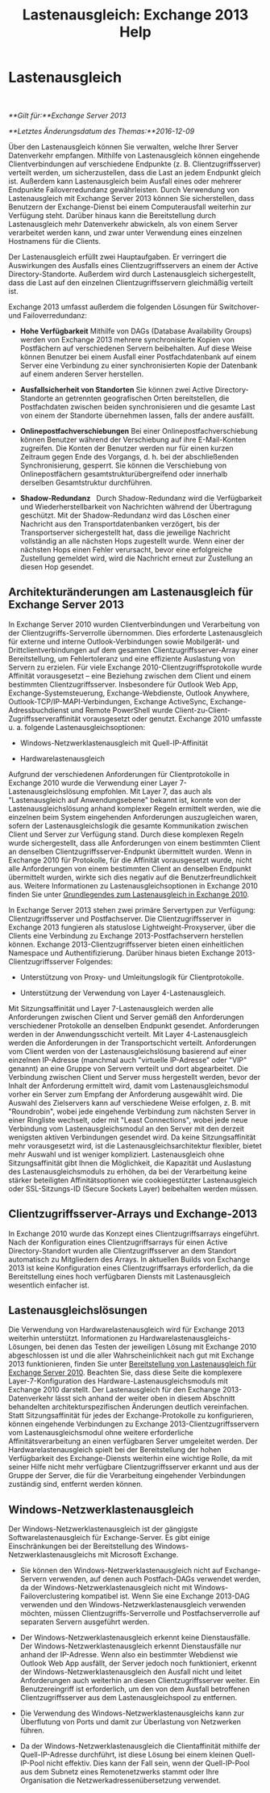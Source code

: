 ﻿---
title: 'Lastenausgleich: Exchange 2013 Help'
TOCTitle: Lastenausgleich
ms:assetid: f572c193-6f3a-400e-9085-a9d3e5e18c59
ms:mtpsurl: https://technet.microsoft.com/de-de/library/JJ898588(v=EXCHG.150)
ms:contentKeyID: 51409369
ms.date: 04/24/2018
mtps_version: v=EXCHG.150
ms.translationtype: HT
---

# Lastenausgleich

 

_**Gilt für:**Exchange Server 2013_

_**Letztes Änderungsdatum des Themas:**2016-12-09_

Über den Lastenausgleich können Sie verwalten, welche Ihrer Server Datenverkehr empfangen. Mithilfe von Lastenausgleich können eingehende Clientverbindungen auf verschiedene Endpunkte (z. B. Clientzugriffsserver) verteilt werden, um sicherzustellen, dass die Last an jedem Endpunkt gleich ist. Außerdem kann Lastenausgleich beim Ausfall eines oder mehrerer Endpunkte Failoverredundanz gewährleisten. Durch Verwendung von Lastenausgleich mit Exchange Server 2013 können Sie sicherstellen, dass Benutzern der Exchange-Dienst bei einem Computerausfall weiterhin zur Verfügung steht. Darüber hinaus kann die Bereitstellung durch Lastenausgleich mehr Datenverkehr abwickeln, als von einem Server verarbeitet werden kann, und zwar unter Verwendung eines einzelnen Hostnamens für die Clients.

Der Lastenausgleich erfüllt zwei Hauptaufgaben. Er verringert die Auswirkungen des Ausfalls eines Clientzugriffsservers an einem der Active Directory-Standorte. Außerdem wird durch Lastenausgleich sichergestellt, dass die Last auf den einzelnen Clientzugriffsservern gleichmäßig verteilt ist.

Exchange 2013 umfasst außerdem die folgenden Lösungen für Switchover- und Failoverredundanz:

  - **Hohe Verfügbarkeit** Mithilfe von DAGs (Database Availability Groups) werden von Exchange 2013 mehrere synchronisierte Kopien von Postfächern auf verschiedenen Servern beibehalten. Auf diese Weise können Benutzer bei einem Ausfall einer Postfachdatenbank auf einem Server eine Verbindung zu einer synchronisierten Kopie der Datenbank auf einem anderen Server herstellen.

  - **Ausfallsicherheit von Standorten** Sie können zwei Active Directory-Standorte an getrennten geografischen Orten bereitstellen, die Postfachdaten zwischen beiden synchronisieren und die gesamte Last von einem der Standorte übernehmen lassen, falls der andere ausfällt.

  - **Onlinepostfachverschiebungen** Bei einer Onlinepostfachverschiebung können Benutzer während der Verschiebung auf ihre E-Mail-Konten zugreifen. Die Konten der Benutzer werden nur für einen kurzen Zeitraum gegen Ende des Vorgangs, d. h. bei der abschließenden Synchronisierung, gesperrt. Sie können die Verschiebung von Onlinepostfächern gesamtstrukturübergreifend oder innerhalb derselben Gesamtstruktur durchführen.

  - **Shadow-Redundanz**   Durch Shadow-Redundanz wird die Verfügbarkeit und Wiederherstellbarkeit von Nachrichten während der Übertragung geschützt. Mit der Shadow-Redundanz wird das Löschen einer Nachricht aus den Transportdatenbanken verzögert, bis der Transportserver sichergestellt hat, dass die jeweilige Nachricht vollständig an alle nächsten Hops zugestellt wurde. Wenn einer der nächsten Hops einen Fehler verursacht, bevor eine erfolgreiche Zustellung gemeldet wird, wird die Nachricht erneut zur Zustellung an diesen Hop gesendet.

## Architekturänderungen am Lastenausgleich für Exchange Server 2013

In Exchange Server 2010 wurden Clientverbindungen und Verarbeitung von der Clientzugriffs-Serverrolle übernommen. Dies erforderte Lastenausgleich für externe und interne Outlook-Verbindungen sowie Mobilgerät- und Drittclientverbindungen auf dem gesamten Clientzugriffsserver-Array einer Bereitstellung, um Fehlertoleranz und eine effiziente Auslastung von Servern zu erzielen. Für viele Exchange 2010-Clientzugriffsprotokolle wurde Affinität vorausgesetzt – eine Beziehung zwischen dem Client und einem bestimmten Clientzugriffsserver. Insbesondere für Outlook Web App, Exchange-Systemsteuerung, Exchange-Webdienste, Outlook Anywhere, Outlook-TCP/IP-MAPI-Verbindungen, Exchange ActiveSync, Exchange-Adressbuchdienst und Remote PowerShell wurde Client-zu-Client-Zugriffsserveraffinität vorausgesetzt oder genutzt. Exchange 2010 umfasste u. a. folgende Lastenausgleichsoptionen:

  - Windows-Netzwerklastenausgleich mit Quell-IP-Affinität

  - Hardwarelastenausgleich

Aufgrund der verschiedenen Anforderungen für Clientprotokolle in Exchange 2010 wurde die Verwendung einer Layer 7-Lastenausgleichslösung empfohlen. Mit Layer 7, das auch als "Lastenausgleich auf Anwendungsebene" bekannt ist, konnte von der Lastenausgleichslösung anhand komplexer Regeln ermittelt werden, wie die einzelnen beim System eingehenden Anforderungen auszugleichen waren, sofern der Lastenausgleichslogik die gesamte Kommunikation zwischen Client und Server zur Verfügung stand. Durch diese komplexen Regeln wurde sichergestellt, dass alle Anforderungen von einem bestimmten Client an denselben Clientzugriffsserver-Endpunkt übermittelt wurden. Wenn in Exchange 2010 für Protokolle, für die Affinität vorausgesetzt wurde, nicht alle Anforderungen von einem bestimmten Client an denselben Endpunkt übermittelt wurden, wirkte sich dies negativ auf die Benutzerfreundlichkeit aus. Weitere Informationen zu Lastenausgleichsoptionen in Exchange 2010 finden Sie unter [Grundlegendes zum Lastenausgleich in Exchange 2010](https://go.microsoft.com/fwlink/p/?linkid=196447).

In Exchange Server 2013 stehen zwei primäre Servertypen zur Verfügung: Clientzugriffsserver und Postfachserver. Die Clientzugriffsserver in Exchange 2013 fungieren als statuslose Lightweight-Proxyserver, über die Clients eine Verbindung zu Exchange 2013-Postfachservern herstellen können. Exchange 2013-Clientzugriffsserver bieten einen einheitlichen Namespace und Authentifizierung. Darüber hinaus bieten Exchange 2013-Clientzugriffsserver Folgendes:

  - Unterstützung von Proxy- und Umleitungslogik für Clientprotokolle.

  - Unterstützung der Verwendung von Layer 4-Lastenausgleich.

Mit Sitzungsaffinität und Layer 7-Lastenausgleich werden alle Anforderungen zwischen Client und Server gemäß den Anforderungen verschiedener Protokolle an denselben Endpunkt gesendet. Anforderungen werden in der Anwendungsschicht verteilt. Mit Layer 4-Lastenausgleich werden die Anforderungen in der Transportschicht verteilt. Anforderungen vom Client werden von der Lastenausgleichslösung basierend auf einer einzelnen IP-Adresse (manchmal auch "virtuelle IP-Adresse" oder "VIP" genannt) an eine Gruppe von Servern verteilt und dort abgearbeitet. Die Verbindung zwischen Client und Server muss hergestellt werden, bevor der Inhalt der Anforderung ermittelt wird, damit vom Lastenausgleichsmodul vorher ein Server zum Empfang der Anforderung ausgewählt wird. Die Auswahl des Zielservers kann auf verschiedene Weise erfolgen, z. B. mit "Roundrobin", wobei jede eingehende Verbindung zum nächsten Server in einer Ringliste wechselt, oder mit "Least Connections", wobei jede neue Verbindung vom Lastenausgleichsmodul an den Server mit den derzeit wenigsten aktiven Verbindungen gesendet wird. Da keine Sitzungsaffinität mehr vorausgesetzt wird, ist die Lastenausgleichsarchitektur flexibler, bietet mehr Auswahl und ist weniger kompliziert. Lastenausgleich ohne Sitzungsaffinität gibt Ihnen die Möglichkeit, die Kapazität und Auslastung des Lastenausgleichsmoduls zu erhöhen, da bei der Verarbeitung keine stärker beteiligten Affinitätsoptionen wie cookiegestützter Lastenausgleich oder SSL-Sitzungs-ID (Secure Sockets Layer) beibehalten werden müssen.

## Clientzugriffsserver-Arrays und Exchange-2013

In Exchange 2010 wurde das Konzept eines Clientzugriffsarrays eingeführt. Nach der Konfiguration eines Clientzugriffsarrays für einen Active Directory-Standort wurden alle Clientzugriffsserver an dem Standort automatisch zu Mitgliedern des Arrays. In aktuellen Builds von Exchange 2013 ist keine Konfiguration eines Clientzugriffsarrays erforderlich, da die Bereitstellung eines hoch verfügbaren Diensts mit Lastenausgleich wesentlich einfacher ist.

## Lastenausgleichslösungen

Die Verwendung von Hardwarelastenausgleich wird für Exchange 2013 weiterhin unterstützt. Informationen zu Hardwarelastenausgleichs-Lösungen, bei denen das Testen der jeweiligen Lösung mit Exchange 2010 abgeschlossen ist und die aller Wahrscheinlichkeit nach gut mit Exchange 2013 funktionieren, finden Sie unter [Bereitstellung von Lastenausgleich für Exchange Server 2010](https://go.microsoft.com/fwlink/p/?linkid=261834). Beachten Sie, dass diese Seite die komplexere Layer-7-Konfiguration des Hardware-Lastenausgleichsmoduls mit Exchange 2010 darstellt. Der Lastenausgleich für den Exchange 2013-Datenverkehr lässt sich anhand der weiter oben in diesem Abschnitt behandelten architekturspezifischen Änderungen deutlich vereinfachen. Statt Sitzungsaffinität für jedes der Exchange-Protokolle zu konfigurieren, können eingehende Verbindungen zu Exchange 2013-Clientzugriffsservern vom Lastenausgleichsmodul ohne weitere erforderliche Affinitätsverarbeitung an einen verfügbaren Server umgeleitet werden. Der Hardwarelastenausgleich spielt bei der Bereitstellung der hohen Verfügbarkeit des Exchange-Diensts weiterhin eine wichtige Rolle, da mit seiner Hilfe nicht mehr verfügbare Clientzugriffsserver erkannt und aus der Gruppe der Server, die für die Verarbeitung eingehender Verbindungen zuständig sind, entfernt werden können.

## Windows-Netzwerklastenausgleich

Der Windows-Netzwerklastenausgleich ist der gängigste Softwarelastenausgleich für Exchange-Server. Es gibt einige Einschränkungen bei der Bereitstellung des Windows-Netzwerklastenausgleichs mit Microsoft Exchange.

  - Sie können den Windows-Netzwerklastenausgleich nicht auf Exchange-Servern verwenden, auf denen auch Postfach-DAGs verwendet werden, da der Windows-Netzwerklastenausgleich nicht mit Windows-Failoverclustering kompatibel ist. Wenn Sie eine Exchange 2013-DAG verwenden und den Windows-Netzwerklastenausgleich verwenden möchten, müssen Clientzugriffs-Serverrolle und Postfachserverrolle auf separaten Servern ausgeführt werden.

  - Der Windows-Netzwerklastenausgleich erkennt keine Dienstausfälle. Der Windows-Netzwerklastenausgleich erkennt Dienstausfälle nur anhand der IP-Adresse. Wenn also ein bestimmter Webdienst wie Outlook Web App ausfällt, der Server jedoch noch funktioniert, erkennt der Windows-Netzwerklastenausgleich den Ausfall nicht und leitet Anforderungen auch weiterhin an diesen Clientzugriffsserver weiter. Ein Benutzereingriff ist erforderlich, um den von dem Ausfall betroffenen Clientzugriffsserver aus dem Lastenausgleichspool zu entfernen.

  - Die Verwendung des Windows-Netzwerklastenausgleichs kann zur Überflutung von Ports und damit zur Überlastung von Netzwerken führen.

  - Da der Windows-Netzwerklastenausgleich die Clientaffinität mithilfe der Quell-IP-Adresse durchführt, ist diese Lösung bei einem kleinen Quell-IP-Pool nicht effektiv. Dies kann der Fall sein, wenn der Quell-IP-Pool aus dem Subnetz eines Remotenetzwerks stammt oder Ihre Organisation die Netzwerkadressenübersetzung verwendet.

